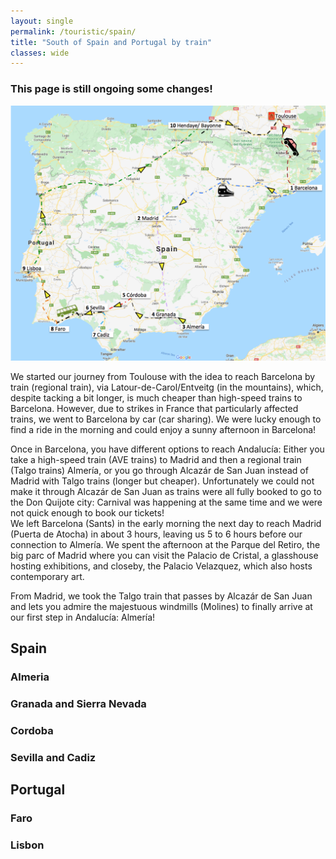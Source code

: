 ```yaml
---
layout: single
permalink: /touristic/spain/
title: "South of Spain and Portugal by train"
classes: wide
---
```


### This page is still ongoing some changes!


<img src="/assets/images/train_trip.png" alt="Train trip"> 

We started our journey from Toulouse with the idea to reach Barcelona by train (regional train), via Latour-de-Carol/Entveitg (in the mountains), which, despite tacking a bit longer, is much cheaper than high-speed trains to Barcelona. However, due to strikes in France that particularly affected trains, we went to Barcelona by car (car sharing). We were lucky enough to find a ride in the morning and could enjoy a sunny afternoon in Barcelona!

Once in Barcelona, you have different options to reach Andalucía: Either you take a high-speed train (AVE trains) to Madrid and then a regional train (Talgo trains) Almería, or you go through Alcazár de San Juan instead of Madrid with Talgo trains (longer but cheaper). Unfortunately we could not make it through Alcazár de San Juan as trains were all fully booked to go to the Don Quijote city: Carnival was happening at the same time and we were not quick enough to book our tickets!</br>
We left Barcelona (Sants) in the early morning the next day to reach Madrid (Puerta de Atocha) in about 3 hours, leaving us 5 to 6 hours before our connection to Almería. We spent the afternoon at the Parque del Retiro, the big parc of Madrid where you can visit the Palacio de Cristal, a glasshouse hosting exhibitions, and closeby, the Palacio Velazquez, which also hosts contemporary art.

From Madrid, we took the Talgo train that passes by Alcazár de San Juan and lets you admire the majestuous windmills (Molines) to finally arrive at our first step in Andalucía: Almería!

## Spain
### Almeria
### Granada and Sierra Nevada
### Cordoba
### Sevilla and Cadiz

## Portugal
### Faro
### Lisbon
